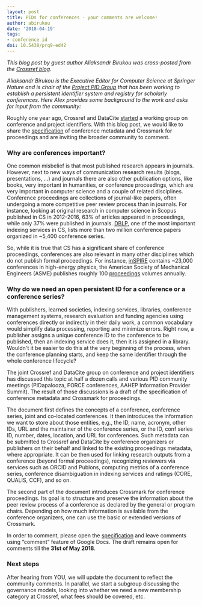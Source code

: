 ```yaml
---
layout: post
title: PIDs for conferences - your comments are welcome!
author: abirukou
date: '2018-04-19'
tags:
- conference id
doi: 10.5438/prq9-ed42
---
```


*This blog post by guest author Aliaksandr Birukou was cross-posted from the [Crossref blog](https://www.crossref.org/blog/pids-for-conferences---your-comments-are-welcome/).*

*Aliaksandr Birukou is the Executive Editor for Computer Science at Springer Nature and is chair of the [Project PID Group](https://www.crossref.org/working-groups/conferences-projects/) that has been working to establish a persistent identifier system and registry for scholarly conferences. Here Alex provides some background to the work and asks for input from the community:*

Roughly one year ago, Crossref and DataCite [started](https://www.crossref.org/blog/taking-the-con-out-of-conferences) a working group on conference and project identifiers. With this blog post, we would like to share the [specification](https://docs.google.com/document/d/1URIvkUpzcfjSd2YFIS-rdRIrOyrKSbFfhkdpGPRTAFI/edit) of conference metadata and Crossmark for proceedings and are inviting the broader community to comment.

### Why are conferences important?

One common misbelief is that most published research appears in journals. However, next to new ways of communication research results (blogs, presentations, …) and journals there are also other  publication options, like books, very important in humanities, or conference proceedings, which are very important in computer science and a couple of related disciplines. Conference proceedings are collections of journal-like papers, often undergoing a more competitive peer review process than in journals. For instance, looking at original research in computer science in Scopus published in CS in 2012-2016, 63% of articles appeared in proceedings, while only 37% were published in journals. [DBLP](http://dblp.uni-trier.de/statistics/distributionofpublicationtype), one of the most important indexing services in CS, lists more than two million conference papers organized in ~5,400 conference series.

So, while it is true that CS has a significant share of conference proceedings, conferences are also relevant in many other disciplines which do not publish formal proceedings. For instance, [inSPIRE](http://inspirehep.net/) contains ~23,000 conferences in high-energy physics, the American Society of Mechanical Engineers (ASME) publishes roughly 100 [proceedings](http://proceedings.asmedigitalcollection.asme.org/conferenceproceedings.aspx) volumes annually. 

### Why do we need an open persistent ID for a conference or a conference series?

With publishers, learned societies, indexing services, libraries, conference management systems, research evaluation and funding agencies using conferences directly or indirectly in their daily work, a common vocabulary would simplify data processing, reporting and minimize errors. Right now, a publisher assigns a unique conference ID to the conference to be published, then an indexing service does it, then it is assigned in a library. Wouldn't it be easier to do this at the very beginning of the process, when the conference planning starts, and keep the same identifier through the whole conference lifecycle? 

The joint Crossref and DataCite group on conference and project identifiers has discussed this topic at half a dozen calls and various PID community meetings (PIDapalooza, FORCE conferences, AAHEP Information Provider Summit). The result of those discussions is a draft of the specification of conference metadata and Crossmark for proceedings. 

The document first defines the concepts of a conference, conference series, joint and co-located conferences. It then introduces the information we want to store about those entities, e.g., the ID, name, acronym, other IDs, URL and the maintainer of the conference series, or the ID, conf series ID, number, dates, location, and URL for conferences. Such metadata can be submitted to Crossref and DataCite by conference organizers or publishers on their behalf and linked to the existing proceedings metadata, where appropriate. It can be then used for linking research outputs from a conference (beyond formal proceedings), recognizing reviewers via services such as ORCID and Publons, computing metrics of a conference series, conference disambiguation in indexing services and ratings (CORE, QUALIS, CCF), and so on.

The second part of the document introduces Crossmark for conference proceedings. Its goal is to structure and preserve the information about the peer review process of a conference as declared by the general or program chairs. Depending on how much information is available from the conference organizers, one can use the basic or extended versions of Crossmark. 

In order to comment, please open the [specification](https://docs.google.com/document/d/1URIvkUpzcfjSd2YFIS-rdRIrOyrKSbFfhkdpGPRTAFI/edit) and leave comments using “comment” feature of Google Docs. The draft remains open for comments till the **31st of May 2018**.

### Next steps

After hearing from YOU, we will update the document to reflect the community comments. In parallel, we start a subgroup discussing the governance models, looking into whether we need a new membership category at Crossref, what fees should be covered, etc.
